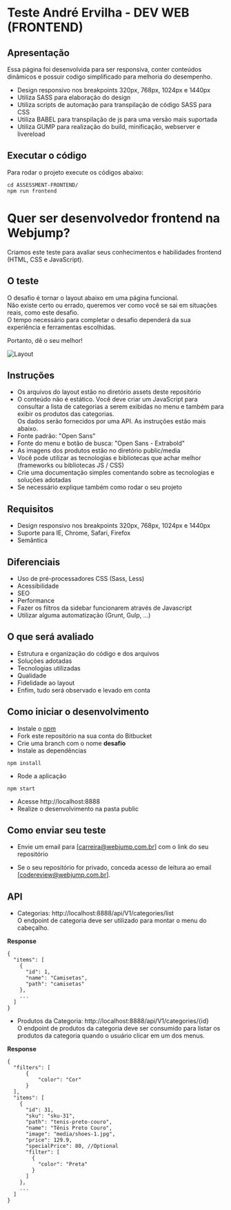 # Teste André Ervilha - DEV WEB (FRONTEND)
## Apresentação
Essa página foi desenvolvida para ser responsiva, conter conteúdos dinâmicos e possuir codigo simplificado para melhoria do desempenho.

- Design responsivo nos breakpoints 320px, 768px, 1024px e 1440px
- Utiliza SASS para elaboração do design
- Utiliza scripts de automação para transpilação de código SASS para CSS
- Utiliza BABEL para transpilação de js para uma versão mais suportada
- Utiliza GUMP para realização do build, minificação, webserver e livereload

## Executar o código
Para rodar o projeto execute os códigos abaixo:
```
cd ASSESSMENT-FRONTEND/
npm run frontend
```



# Quer ser desenvolvedor frontend na Webjump?
Criamos este teste para avaliar seus conhecimentos e habilidades frontend (HTML, CSS e JavaScript).

## O teste
O desafio é tornar o layout abaixo em uma página funcional.  
Não existe certo ou errado, queremos ver como você se sai em situações reais, como este desafio.   
O tempo necessário para completar o desafio dependerá da sua experiência e ferramentas escolhidas.

Portanto, dê o seu melhor!

![Layout](assets/preview.jpg)

## Instruções
- Os arquivos do layout estão no diretório assets deste repositório
- O conteúdo não é estático. Você deve criar um JavaScript para consultar a lista de categorias a serem exibidas no menu e também para exibir os produtos das categorias.  
Os dados serão fornecidos por uma API. As instruções estão mais abaixo.
- Fonte padrão: "Open Sans"
- Fonte do menu e botão de busca: "Open Sans - Extrabold"
- As imagens dos produtos estão no diretório public/media
- Você pode utilizar as tecnologias e bibliotecas que achar melhor (frameworks ou bibliotecas JS / CSS)
- Crie uma documentação simples comentando sobre as tecnologias e soluções adotadas
- Se necessário explique também como rodar o seu projeto

## Requisitos
- Design responsivo nos breakpoints 320px, 768px, 1024px e 1440px
- Suporte para IE, Chrome, Safari, Firefox
- Semântica

## Diferenciais
- Uso de pré-processadores CSS (Sass, Less)
- Acessibilidade
- SEO
- Performance
- Fazer os filtros da sidebar funcionarem através de Javascript
- Utilizar alguma automatização (Grunt, Gulp, ...)

## O que será avaliado
- Estrutura e organização do código e dos arquivos
- Soluções adotadas
- Tecnologias utilizadas
- Qualidade
- Fidelidade ao layout
- Enfim, tudo será observado e levado em conta

## Como iniciar o desenvolvimento
- Instale o [npm](https://nodejs.org/en/download/)
- Fork este repositório na sua conta do Bitbucket
- Crie uma branch com o nome **desafio**
- Instale as dependências
```
npm install
```
- Rode a aplicação
```
npm start
```
- Acesse http://localhost:8888
- Realize o desenvolvimento na pasta public

## Como enviar seu teste
- Envie um email para [carreira@webjump.com.br] com o link do seu repositório

- Se o seu repositório for privado, conceda acesso de leitura ao email [codereview@webjump.com.br].

## API
- Categorias: http://localhost:8888/api/V1/categories/list  
O endpoint de categoria deve ser utilizado para montar o menu do cabeçalho.

**Response**
```
{
  "items": [
    {
      "id": 1,
      "name": "Camisetas",
      "path": "camisetas"
    },
    ...
  ]
}
```

- Produtos da Categoria: http://localhost:8888/api/V1/categories/{id}  
O endpoint de produtos da categoria deve ser consumido para listar os produtos da categoria quando o usuário clicar em um dos menus.

**Response**
```
{
  "filters": [
      {
          "color": "Cor"
      }
  ],
  "items": [
    {
      "id": 31,
      "sku": "sku-31",
      "path": "tenis-preto-couro",
      "name": "Tênis Preto Couro",
      "image": "media/shoes-1.jpg",
      "price": 129.9,
      "specialPrice": 80, //Optional
      "filter": [
        {
          "color": "Preta"
        }
      ]
    },
    ...
  ]
}
```
